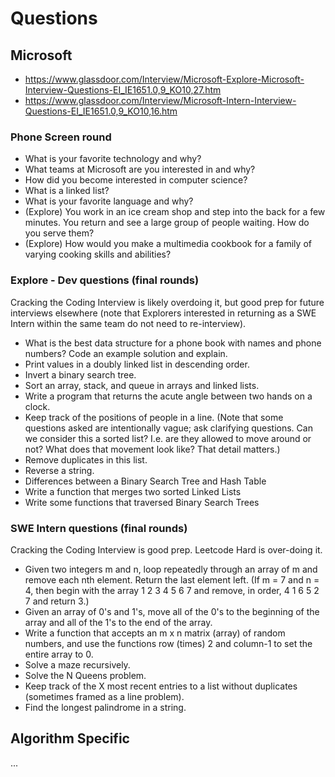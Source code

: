 # Questions

## Microsoft

* https://www.glassdoor.com/Interview/Microsoft-Explore-Microsoft-Interview-Questions-EI_IE1651.0,9_KO10,27.htm
* https://www.glassdoor.com/Interview/Microsoft-Intern-Interview-Questions-EI_IE1651.0,9_KO10,16.htm

### Phone Screen round

* What is your favorite technology and why?
* What teams at Microsoft are you interested in and why?
* How did you become interested in computer science?
* What is a linked list?
* What is your favorite language and why?
* (Explore) You work in an ice cream shop and step into the back for a few minutes. You return and see a large group of people waiting. How do you serve them?
* (Explore) How would you make a multimedia cookbook for a family of varying cooking skills and abilities?

### Explore - Dev questions (final rounds)

Cracking the Coding Interview is likely overdoing it, but good prep for future interviews elsewhere (note that Explorers interested in returning as a SWE Intern within the same team do not need to re-interview).

* What is the best data structure for a phone book with names and phone numbers? Code an example solution and explain.
* Print values in a doubly linked list in descending order.
* Invert a binary search tree.
* Sort an array, stack, and queue in arrays and linked lists.
* Write a program that returns the acute angle between two hands on a clock.
* Keep track of the positions of people in a line. (Note that some questions asked are intentionally vague; ask clarifying questions. Can we consider this a sorted list? I.e. are they allowed to move around or not? What does that movement look like? That detail matters.)
* Remove duplicates in this list.
* Reverse a string.
* Differences between a Binary Search Tree and Hash Table
* Write a function that merges two sorted Linked Lists
* Write some functions that traversed Binary Search Trees

### SWE Intern questions (final rounds)

Cracking the Coding Interview is good prep. Leetcode Hard is over-doing it.

* Given two integers m and n, loop repeatedly through an array of m and remove each nth element. Return the last element left. (If m = 7 and n = 4, then begin with the array 1 2 3 4 5 6 7 and remove, in order, 4 1 6 5 2 7 and return 3.)
* Given an array of 0's and 1's, move all of the 0's to the beginning of the array and all of the 1's to the end of the array. 
* Write a function that accepts an m x n matrix (array) of random numbers, and use the functions row (times) 2 and column-1 to set the entire array to 0.
* Solve a maze recursively.
* Solve the N Queens problem.
* Keep track of the X most recent entries to a list without duplicates (sometimes framed as a line problem).
* Find the longest palindrome in a string.

## Algorithm Specific

...
